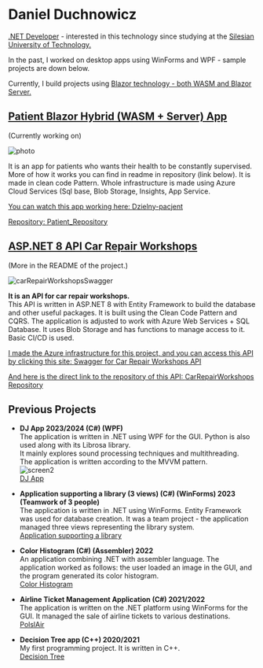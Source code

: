 <h1>Daniel Duchnowicz</h1> 
<p><u>.NET Developer</u> - interested in this technology since studying at the <u>Silesian University of Technology.</u></p>

In the past, I worked on desktop apps using WinForms and WPF - sample projects are down below.

Currently, I build projects using <u>Blazor technology - both WASM and Blazor Server. </u>


## <u>**Patient Blazor Hybrid (WASM + Server) App**</u>
(Currently working on)

![photo](https://github.com/user-attachments/assets/abf23f67-e4bc-4dea-9c3d-dabc1d010788)

It is an app for patients who wants their health to be constantly supervised. More of how it works you can find in readme in repository (link below). It is made in clean code Pattern. Whole infrastructure is made using Azure Cloud Services (Sql base, Blob Storage, Insights, App Service.


<u>You can watch this app working here: </u>
[Dzielny-pacjent](https://dzielny-pacjent.pl)

<u>Repository: </u>
[Patient_Repository](https://github.com/danielduch212/Patient)


## <u>**ASP.NET 8 API Car Repair Workshops**</u>
(More in the README of the project.)

![carRepairWorkshopsSwagger](https://github.com/user-attachments/assets/931bb093-8bd9-419b-98fb-c2020a8eb01d)

**It is an API for car repair workshops.**  
This API is written in ASP.NET 8 with Entity Framework to build the database and other useful packages. It is built using the Clean Code Pattern and CQRS. The application is adjusted to work with Azure Web Services + SQL Database. It uses Blob Storage and has functions to manage access to it. Basic CI/CD is used.

<u>I made the Azure infrastructure for this project, and you can access this API by clicking this site:  </u>
[Swagger for Car Repair Workshops API](https://carrepairworkshops-api-prod-a8cfb0eddjbmbmc8.polandcentral-01.azurewebsites.net/swagger/index.html)

<u>And here is the direct link to the repository of this API: </u>
[CarRepairWorkshops Repository](https://github.com/danielduch212/CarRepairWorkshops)

## Previous Projects


- **DJ App 2023/2024 (C#) (WPF)**  
  The application is written in .NET using WPF for the GUI. Python is also used along with its Librosa library.  
  It mainly explores sound processing techniques and multithreading.  
  The application is written according to the MVVM pattern.  
  ![screen2](https://github.com/danielduch212/danielduch212/assets/72360092/99f4fc95-b9b1-417a-9494-f748649bc349)  
  [DJ App](https://github.com/danielduch212/DjProgram)

- **Application supporting a library (3 views) (C#) (WinForms) 2023 (Teamwork of 3 people)**  
  The application is written in .NET using WinForms. Entity Framework was used for database creation. It was a team project - the application managed three views representing the library system.  
  [Application supporting a library](https://github.com/danielduch212/LibraryManagmentStudio)

- **Color Histogram (C#) (Assembler) 2022**  
  An application combining .NET with assembler language. The application worked as follows: the user loaded an image in the GUI, and the program generated its color histogram.  
  [Color Histogram](https://github.com/danielduch212/Histogram-Barw)

- **Airline Ticket Management Application (C#) 2021/2022**  
  The application is written on the .NET platform using WinForms for the GUI. It managed the sale of airline tickets to various destinations.  
  [PolslAir](https://github.com/danielduch212/PolslAir)

- **Decision Tree app (C++) 2020/2021**  
  My first programming project. It is written in C++.  
  [Decision Tree](https://github.com/danielduch212/Drzewo-Decyzyjne-2020)
